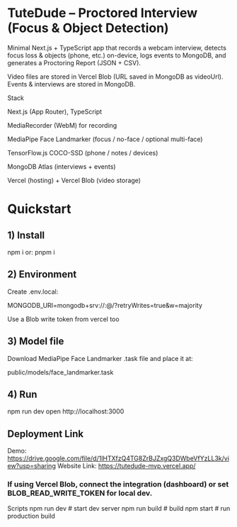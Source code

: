 # TuteDude – Proctored Interview (Focus & Object Detection)

Minimal Next.js + TypeScript app that records a webcam interview, detects focus loss & objects (phone, etc.) on-device, logs events to MongoDB, and generates a Proctoring Report (JSON + CSV).

Video files are stored in Vercel Blob (URL saved in MongoDB as videoUrl).
Events & interviews are stored in MongoDB.

Stack

Next.js (App Router), TypeScript

MediaRecorder (WebM) for recording

MediaPipe Face Landmarker (focus / no-face / optional multi-face)

TensorFlow.js COCO-SSD (phone / notes / devices)

MongoDB Atlas (interviews + events)

Vercel (hosting) + Vercel Blob (video storage)

# Quickstart
## 1) Install
npm i
or: pnpm i

## 2) Environment

Create .env.local:

MONGODB_URI=mongodb+srv://<user>:<pass>@<cluster>/<db>?retryWrites=true&w=majority

Use a Blob write token from vercel too

## 3) Model file

Download MediaPipe Face Landmarker .task file and place it at:

public/models/face_landmarker.task

## 4) Run
npm run dev
 open http://localhost:3000


## Deployment Link

Demo: https://drive.google.com/file/d/1lHTXfzQ4TG8ZrBJZxgQ3DWbeVfYzLL3k/view?usp=sharing
Website Link: https://tutedude-mvp.vercel.app/

### If using Vercel Blob, connect the integration (dashboard) or set BLOB_READ_WRITE_TOKEN for local dev.

Scripts
npm run dev      # start dev server
npm run build    # build
npm start        # run production build
